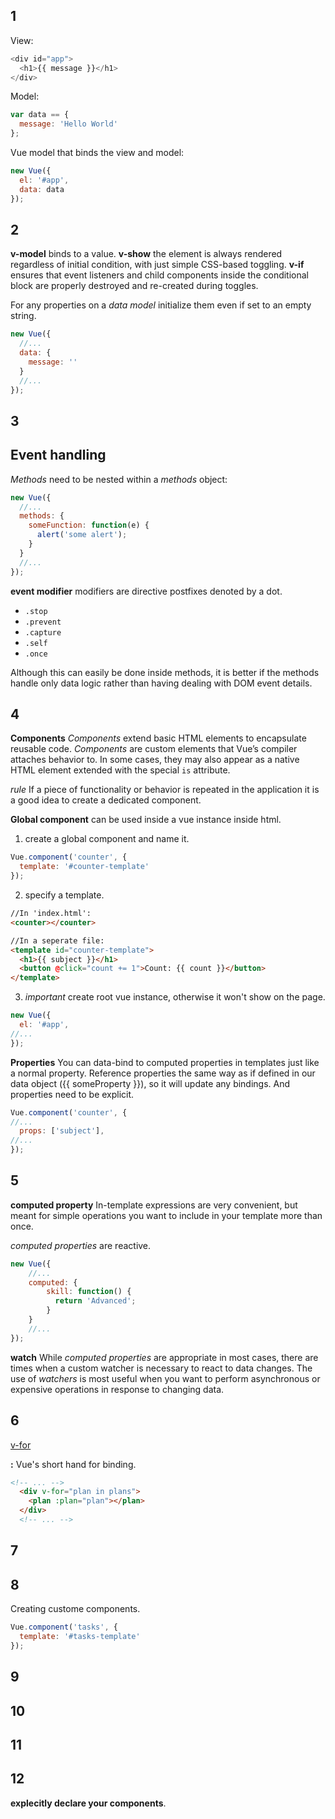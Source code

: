 ## 1

View:
```javascript
<div id="app">
  <h1>{{ message }}</h1>
</div>
```

Model:
```javascript
var data == {
  message: 'Hello World'
};
```

Vue model that binds the view and model:
```javascript
new Vue({
  el: '#app',
  data: data
});
```


## 2

**v-model** binds to a value.
**v-show** the element is always rendered regardless of initial condition, with just simple CSS-based toggling.
**v-if** ensures that event listeners and child components inside the conditional block are properly destroyed and re-created during toggles.

For any properties on a _data model_ initialize them even if set to an empty string.

```javascript
new Vue({
  //...
  data: {
    message: ''
  }
  //...
});
```


## 3

Event handling
---

_Methods_ need to be nested within a _methods_ object:

```javascript
new Vue({
  //...
  methods: {
    someFunction: function(e) {
      alert('some alert');
    }
  }
  //...
});
```

**event modifier** modifiers are directive postfixes denoted by a dot.

- `.stop`
- `.prevent`
- `.capture`
- `.self`
- `.once`

Although this can easily be done inside methods, it is better if the methods handle only data logic rather than having dealing with DOM event details.

## 4

**Components** _Components_ extend basic HTML elements to encapsulate reusable code. _Components_ are custom elements that Vue’s compiler attaches behavior to. In some cases, they may also appear as a native HTML element extended with the special `is` attribute.

_rule_ If a piece of functionality or behavior is repeated in the application it is a good idea to create a dedicated component.

**Global component** can be used inside a vue instance inside html.

1. create a global component and name it.
```javascript
Vue.component('counter', {
  template: '#counter-template'
});
```

2. specify a template.
```HTML
//In 'index.html':
<counter></counter>

//In a seperate file:
<template id="counter-template">
  <h1>{{ subject }}</h1>
  <button @click="count += 1">Count: {{ count }}</button>
</template>
```

3. _important_ create root vue instance, otherwise it won't show on the page.
```javascript
new Vue({
  el: '#app',
//...
});
```

**Properties** You can data-bind to computed properties in templates just like a normal property. Reference properties the same way as if defined in our data object ({{ someProperty }}), so it will update any bindings. And properties need to be explicit.

```javascript
Vue.component('counter', {
//...
  props: ['subject'],
//...
});
```

## 5

**computed property** In-template expressions are very convenient, but meant for simple operations you want to include in your template more than once.

_computed properties_ are reactive.

```javascript
new Vue({
    //...
    computed: {
        skill: function() {
          return 'Advanced';
        }
    }
    //...
});
```

**watch** While _computed properties_ are appropriate in most cases, there are times when a custom watcher is necessary to react to data changes. The use of _watchers_ is most useful when you want to perform asynchronous or expensive operations in response to changing data.

## 6

[v-for](https://vuejs.org/v2/guide/list.html#v-for-on-a-lt-template-gt)

**:** Vue's short hand for binding.

```html
<!-- ... -->
  <div v-for="plan in plans">
    <plan :plan="plan"></plan>
  </div>
  <!-- ... -->
```

## 7

## 8

Creating custome components.

```javascript
Vue.component('tasks', {
  template: '#tasks-template'
});
```

## 9 

## 10

## 11

## 12

**explecitly declare your components**.